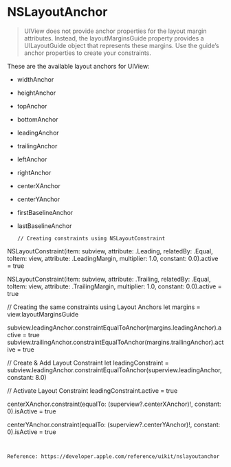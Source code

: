 # NSLayoutAnchor

> UIView does not provide anchor properties for the layout margin attributes. Instead, the layoutMarginsGuide property provides a UILayoutGuide object that represents these margins. Use the guide’s anchor properties to create your constraints.

These are the available layout anchors for UIView:

* widthAnchor
* heightAnchor
* topAnchor
* bottomAnchor
* leadingAnchor
* trailingAnchor
* leftAnchor
* rightAnchor
* centerXAnchor
* centerYAnchor
* firstBaselineAnchor
* lastBaselineAnchor


   ```
   // Creating constraints using NSLayoutConstraint
NSLayoutConstraint(item: subview,
                   attribute: .Leading,
                   relatedBy: .Equal,
                   toItem: view,
                   attribute: .LeadingMargin,
                   multiplier: 1.0,
                   constant: 0.0).active = true

NSLayoutConstraint(item: subview,
                   attribute: .Trailing,
                   relatedBy: .Equal,
                   toItem: view,
                   attribute: .TrailingMargin,
                   multiplier: 1.0,
                   constant: 0.0).active = true


// Creating the same constraints using Layout Anchors
let margins = view.layoutMarginsGuide

subview.leadingAnchor.constraintEqualToAnchor(margins.leadingAnchor).active = true
subview.trailingAnchor.constraintEqualToAnchor(margins.trailingAnchor).active = true

// Create & Add Layout Constraint
let leadingConstraint = subview.leadingAnchor.constraintEqualToAnchor(superview.leadingAnchor, constant: 8.0)

// Activate Layout Constraint
leadingConstraint.active = true

centerXAnchor.constraint(equalTo: (superview?.centerXAnchor)!, constant: 0).isActive = true

centerYAnchor.constraint(equalTo: (superview?.centerYAnchor)!, constant: 0).isActive = true

```


Reference: https://developer.apple.com/reference/uikit/nslayoutanchor
